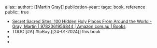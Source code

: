 alias::
author:: [[Martin Gray]] 
publication-year::
tags:: book, reference
public:: true
- [Secret Sacred Sites: 100 Hidden Holy Places From Around the World - Gray, Martin | 9782361956844 | Amazon.com.au | Books](https://www.amazon.com.au/Secret-Sacred-Sites-Hidden-Places/dp/2361956845/ref=nav_signin?keywords=secret+sacred+sites+martin+gray&qid=1703922724&sr=8-1)
- TODO [#A] #toBuy [[24-01-2024]] this book
-
-